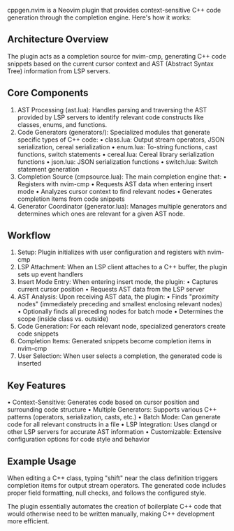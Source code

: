 cppgen.nvim is a Neovim plugin that provides context-sensitive C++ code generation through the completion engine. Here's how it works:

## Architecture Overview

The plugin acts as a completion source for nvim-cmp, generating C++ code snippets based on the current cursor context and AST (Abstract Syntax Tree) information from
LSP servers.

## Core Components

1. AST Processing (ast.lua): Handles parsing and traversing the AST provided by LSP servers to identify relevant code constructs like classes, enums, and functions.
2. Code Generators (generators/): Specialized modules that generate specific types of C++ code:
 • class.lua: Output stream operators, JSON serialization, cereal serialization
 • enum.lua: To-string functions, cast functions, switch statements
 • cereal.lua: Cereal library serialization functions
 • json.lua: JSON serialization functions
 • switch.lua: Switch statement generation
3. Completion Source (cmpsource.lua): The main completion engine that:
 • Registers with nvim-cmp
 • Requests AST data when entering insert mode
 • Analyzes cursor context to find relevant nodes
 • Generates completion items from code snippets
4. Generator Coordinator (generator.lua): Manages multiple generators and determines which ones are relevant for a given AST node.

## Workflow

1. Setup: Plugin initializes with user configuration and registers with nvim-cmp
2. LSP Attachment: When an LSP client attaches to a C++ buffer, the plugin sets up event handlers
3. Insert Mode Entry: When entering insert mode, the plugin:
 • Captures current cursor position
 • Requests AST data from the LSP server
4. AST Analysis: Upon receiving AST data, the plugin:
 • Finds "proximity nodes" (immediately preceding and smallest enclosing relevant nodes)
 • Optionally finds all preceding nodes for batch mode
 • Determines the scope (inside class vs. outside)
5. Code Generation: For each relevant node, specialized generators create code snippets
6. Completion Items: Generated snippets become completion items in nvim-cmp
7. User Selection: When user selects a completion, the generated code is inserted

## Key Features

• Context-Sensitive: Generates code based on cursor position and surrounding code structure
• Multiple Generators: Supports various C++ patterns (operators, serialization, casts, etc.)
• Batch Mode: Can generate code for all relevant constructs in a file
• LSP Integration: Uses clangd or other LSP servers for accurate AST information
• Customizable: Extensive configuration options for code style and behavior

## Example Usage

When editing a C++ class, typing "shift" near the class definition triggers completion items for output stream operators. The generated code includes proper field
formatting, null checks, and follows the configured style.

The plugin essentially automates the creation of boilerplate C++ code that would otherwise need to be written manually, making C++ development more efficient.

